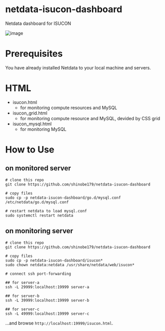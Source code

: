 # netdata-isucon-dashboard
Netdata dashboard for ISUCON

![image](https://cdn-ak.f.st-hatena.com/images/fotolife/b/befs_anne/20200907/20200907004027.png)

# Prerequisites
You have already installed Netdata to your local machine and servers.

# HTML

- isucon.html
  - for monitoring compute resources and MySQL
- isucon_grid.html
  - for monitoring compute resource and MySQL, devided by CSS grid
- isucon_mysql.html
  - for monitoring MySQL

# How to Use

## on monitored server

```
# clone this repo
git clone https://github.com/shinobe179/netdata-isucon-dashboard

# copy files
sudo cp -p netdata-isucon-dashboard/go.d/mysql.conf /etc/netdata/go.d/mysql.conf

# restart netdata to load mysql.conf
sudo systemctl restart netdata
```

## on monitoring server

```
# clone this repo
git clone https://github.com/shinobe179/netdata-isucon-dashboard

# copy files
sudo cp -p netdata-isucon-dashboard/isucon* 
sudo chown netdata:netdata /usr/share/netdata/web/isucon*

# connect ssh port-forwarding

## for server-a
ssh -L 29999:localhost:19999 server-a

## for server-b
ssh -L 39999:localhost:19999 server-b

## for server-c
ssh -L 49999:localhost:19999 server-c
```

...and browse `http://localhost:19999/isucon.html`.
